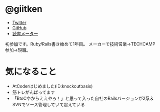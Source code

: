 # @giitken

 - [Twitter](https://twitter.com/alyoalyoalyo)
- [GitHub](https://github.com/giitken)
- [読書メーター](https://bookmeter.com/users/51765)

 初参加です。Ruby/Rails書き始めて1年目。
 メーカーで技術営業→TECHCAMP参加→現職。

 # 気になること
- AtCoderはじめました(ID:knockoutbasis)
-  筋トレがんばってます
- 「BtoCやからええやろ！」と思って入った自社のRailsバージョンが2系＆SVNでソース管理していて震えている